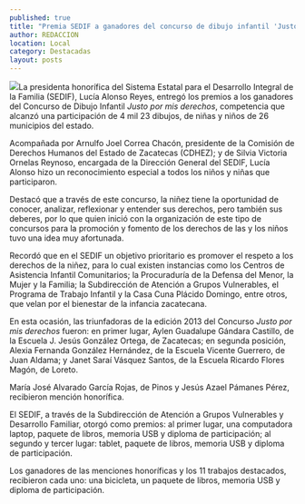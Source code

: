 ```yaml
---
published: true
title: "Premia SEDIF a ganadores del concurso de dibujo infantil 'Justo por mis derechos'"
author: REDACCION
location: Local
category: Destacadas
layout: posts
---
```


![](http://i.imgur.com/TjQUDfvm.jpg)La presidenta honorífica del Sistema Estatal para el Desarrollo Integral de la Familia (SEDIF), Lucía Alonso Reyes, entregó los premios a los ganadores del Concurso de Dibujo Infantil _Justo por mis derechos_, competencia que alcanzó una participación de 4 mil 23 dibujos, de niñas y niños de 26 municipios del estado.

Acompañada por Arnulfo Joel Correa Chacón, presidente de la Comisión de Derechos Humanos del Estado de Zacatecas (CDHEZ); y de Silvia Victoria Ornelas Reynoso, encargada de la Dirección General del SEDIF, Lucía Alonso hizo un reconocimiento especial a todos los niños y niñas que participaron.

Destacó que a través de este concurso, la niñez tiene la oportunidad de conocer, analizar, reflexionar y entender sus derechos, pero también sus deberes, por lo que quien inició con la organización de este tipo de concursos para la promoción y fomento de los derechos de las y los niños tuvo una idea muy afortunada.

Recordó que en el SEDIF un objetivo prioritario es promover el respeto a los derechos de la niñez, para lo cual existen instancias como los Centros de Asistencia Infantil Comunitarios; la Procuraduría de la Defensa del Menor, la Mujer y la Familia; la Subdirección de Atención a Grupos Vulnerables, el Programa de Trabajo Infantil y la Casa Cuna Plácido Domingo, entre otros, que velan por el bienestar de la infancia zacatecana.

En esta ocasión, las triunfadoras de la edición 2013 del Concurso _Justo por mis derechos_ fueron: en primer lugar, Aylen Guadalupe Gándara Castillo, de la Escuela J. Jesús González Ortega, de Zacatecas; en segunda posición, Alexia Fernanda González Hernández, de la Escuela Vicente Guerrero, de Juan Aldama; y Janet Saraí Vásquez Santos, de la Escuela Ricardo Flores Magón, de Loreto.

María José Alvarado García Rojas, de Pinos y Jesús Azael Pámanes Pérez, recibieron mención honorífica.

El SEDIF, a través de la Subdirección de Atención a Grupos Vulnerables y Desarrollo Familiar, otorgó como premios: al primer lugar, una computadora laptop, paquete de libros, memoria USB y diploma de participación; al segundo y tercer lugar: tablet, paquete de libros, memoria USB y diploma de participación.

Los ganadores de las menciones honoríficas y los 11 trabajos destacados, recibieron cada uno: una bicicleta, un paquete de libros, memoria USB y diploma de participación.
